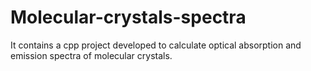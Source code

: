 # Molecular-crystals-spectra
It contains a cpp project developed to calculate optical absorption and emission spectra of molecular crystals.
